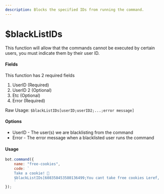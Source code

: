 ```yaml
---
description: Blocks the specified IDs from running the command.
---
```


# $blackListIDs

This function will allow that the commands cannot be executed by certain users, you must indicate them by their user ID.

#### Fields

This function has 2 required fields

1. UserID \(Required\)
2. UserID 2 \(Optional\)
3. Etc \(Optional\)
4. Error \(Required\)

Raw Usage: `$blackListIDs[userID;userID2;...;error message]`

#### Options

* UserID - The user\(s\) we are blacklisting from the command
* Error - The error message when a blacklisted user runs the command

#### Usage

```javascript
bot.command({
    name: "free-cookies",
    code: `
    Take a cookie! 🍪
    $blackListIDs[608358453580136499;You cant take free cookies Leref, you ate too much cookies today:(]
    `
});
```

